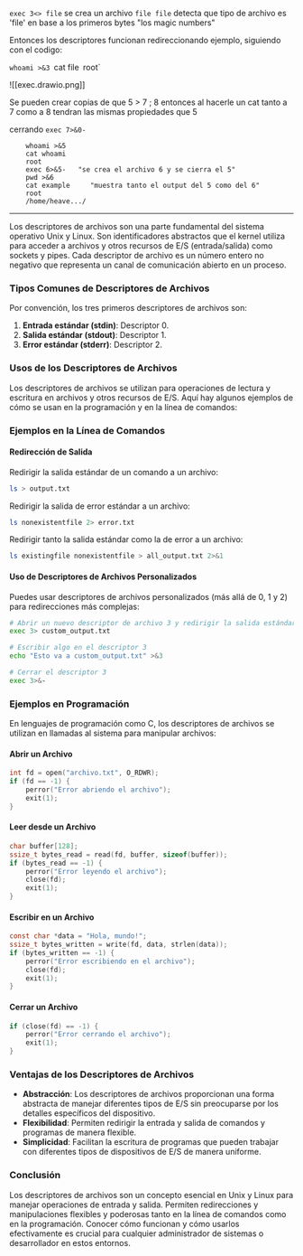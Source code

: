 `exec 3<> file` se crea un archivo 
`file file` detecta que tipo de archivo es 'file' en base a los primeros bytes "los magic numbers"

Entonces los descriptores funcionan redireccionando ejemplo, siguiendo con el codigo:

`whoami >&3
`cat file`
`root`


![[exec.drawio.png]]

Se pueden crear copias de que 5 > 7 ; 8 entonces al hacerle un cat tanto a 7 como a 8 tendran las mismas propiedades que 5

cerrando `exec 7>&0-`


```exec 5<> exmple
	whoami >&5
	cat whoami
	root
	exec 6>&5-   "se crea el archivo 6 y se cierra el 5"
	pwd >&6
	cat example     "muestra tanto el output del 5 como del 6"
	root
	/home/heave.../
```

---

Los descriptores de archivos son una parte fundamental del sistema operativo Unix y Linux. Son identificadores abstractos que el kernel utiliza para acceder a archivos y otros recursos de E/S (entrada/salida) como sockets y pipes. Cada descriptor de archivo es un número entero no negativo que representa un canal de comunicación abierto en un proceso.

### Tipos Comunes de Descriptores de Archivos

Por convención, los tres primeros descriptores de archivos son:
1. **Entrada estándar (stdin)**: Descriptor 0.
2. **Salida estándar (stdout)**: Descriptor 1.
3. **Error estándar (stderr)**: Descriptor 2.

### Usos de los Descriptores de Archivos

Los descriptores de archivos se utilizan para operaciones de lectura y escritura en archivos y otros recursos de E/S. Aquí hay algunos ejemplos de cómo se usan en la programación y en la línea de comandos:

### Ejemplos en la Línea de Comandos

#### Redirección de Salida

Redirigir la salida estándar de un comando a un archivo:

```bash
ls > output.txt
```

Redirigir la salida de error estándar a un archivo:

```bash
ls nonexistentfile 2> error.txt
```

Redirigir tanto la salida estándar como la de error a un archivo:

```bash
ls existingfile nonexistentfile > all_output.txt 2>&1
```

#### Uso de Descriptores de Archivos Personalizados

Puedes usar descriptores de archivos personalizados (más allá de 0, 1 y 2) para redirecciones más complejas:

```bash
# Abrir un nuevo descriptor de archivo 3 y redirigir la salida estándar a un archivo
exec 3> custom_output.txt

# Escribir algo en el descriptor 3
echo "Esto va a custom_output.txt" >&3

# Cerrar el descriptor 3
exec 3>&-
```

### Ejemplos en Programación

En lenguajes de programación como C, los descriptores de archivos se utilizan en llamadas al sistema para manipular archivos:

#### Abrir un Archivo

```c
int fd = open("archivo.txt", O_RDWR);
if (fd == -1) {
    perror("Error abriendo el archivo");
    exit(1);
}
```

#### Leer desde un Archivo

```c
char buffer[128];
ssize_t bytes_read = read(fd, buffer, sizeof(buffer));
if (bytes_read == -1) {
    perror("Error leyendo el archivo");
    close(fd);
    exit(1);
}
```

#### Escribir en un Archivo

```c
const char *data = "Hola, mundo!";
ssize_t bytes_written = write(fd, data, strlen(data));
if (bytes_written == -1) {
    perror("Error escribiendo en el archivo");
    close(fd);
    exit(1);
}
```

#### Cerrar un Archivo

```c
if (close(fd) == -1) {
    perror("Error cerrando el archivo");
    exit(1);
}
```

### Ventajas de los Descriptores de Archivos

- **Abstracción**: Los descriptores de archivos proporcionan una forma abstracta de manejar diferentes tipos de E/S sin preocuparse por los detalles específicos del dispositivo.
- **Flexibilidad**: Permiten redirigir la entrada y salida de comandos y programas de manera flexible.
- **Simplicidad**: Facilitan la escritura de programas que pueden trabajar con diferentes tipos de dispositivos de E/S de manera uniforme.

### Conclusión

Los descriptores de archivos son un concepto esencial en Unix y Linux para manejar operaciones de entrada y salida. Permiten redirecciones y manipulaciones flexibles y poderosas tanto en la línea de comandos como en la programación. Conocer cómo funcionan y cómo usarlos efectivamente es crucial para cualquier administrador de sistemas o desarrollador en estos entornos.